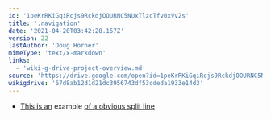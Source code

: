```yaml
---
id: '1peKrRKiGqiRcjs9RckdjOOURNC5NUxTlzcTfv0xVv2s'
title: '.navigation'
date: '2021-04-20T03:42:28.157Z'
version: 22
lastAuthor: 'Doug Horner'
mimeType: 'text/x-markdown'
links:
  - 'wiki-g-drive-project-overview.md'
source: 'https://drive.google.com/open?id=1peKrRKiGqiRcjs9RckdjOOURNC5NUxTlzcTfv0xVv2s'
wikigdrive: '67d8ab12d1d21dc3956743df53cdeda1933e14d3'
---
```

* [This is an](wiki-g-drive-project-overview.md) example [of a obvious split line](wiki-g-drive-project-overview.md)
